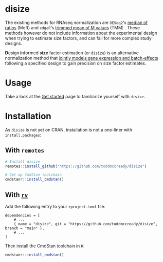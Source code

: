 # disize

The existing methods for RNAseq normalization are
`DESeq2`'s [median of ratios](https://genomebiology.biomedcentral.com/articles/10.1186/gb-2010-11-10-r106) (MoR)
and `edgeR`'s [trimmed mean of M values](https://genomebiology.biomedcentral.com/articles/10.1186/gb-2010-11-3-r25) (TMM) .
These methods however do not include information about the experimental design when trying to estimate size factors, and can fail for more complex study designs.

**D**esign **i**nformed **size** factor estimation (or `disize`) is an alternative normalization method that [jointly models gene expression and batch-effects](https://toddmccready.github.io/disize/articles/implementation.html) following a specified design to gain precision on size factor estimates.

# Usage

Take a look at the [Get started](https://toddmccready.github.io/disize/articles/disize.html) page to familiarize yourself with `disize`.

# Installation

As `disize` is not yet on CRAN, installation is not a one-liner with `install.packages`:

## With `remotes`
```R
# Install disize
remotes::install_github("https://github.com/toddmccready/disize")

# Set up CmdStan toolchain
cmdstanr::install_cmdstan()
```

## With [`rv`](https://a2-ai.github.io/rv-docs/)

Add the following entry to your `rproject.toml` file:
```
dependencies = [
    # ...
    { name = "disize", git = "https://github.com/toddmccready/disize", branch = "main" },
    # ...
]
```

Then install the CmdStan toolchain in `R`:
```R
cmdstanr::install_cmdstan()
```
